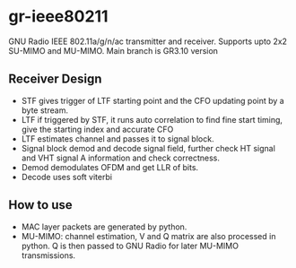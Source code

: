 # gr-ieee80211
GNU Radio IEEE 802.11a/g/n/ac transmitter and receiver.
Supports upto 2x2 SU-MIMO and MU-MIMO.
Main branch is GR3.10 version

Receiver Design
----------
- STF gives trigger of LTF starting point and the CFO updating point by a byte stream.
- LTF if triggered by STF, it runs auto correlation to find fine start timing, give the starting index and accurate CFO
- LTF estimates channel and passes it to signal block.
- Signal block demod and decode signal field, further check HT signal and VHT signal A information and check correctness.
- Demod demodulates OFDM and get LLR of bits.
- Decode uses soft viterbi

How to use
----------
- MAC layer packets are generated by python.
- MU-MIMO: channel estimation, V and Q matrix are also processed in python. Q is then passed to GNU Radio for later MU-MIMO transmissions.


